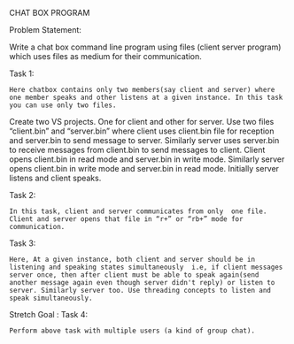 CHAT BOX PROGRAM

Problem Statement: 

Write a chat box command line program using files  (client server program)  which uses files as medium for their communication. 


Task 1:

	Here chatbox contains only two members(say client and server) where one member speaks and other listens at a given instance. In this task you can use only two files.

Create two VS projects. One for client and other for server.
Use two files “client.bin” and “server.bin” where client uses client.bin file for reception and server.bin to send message to server. Similarly server uses server.bin to receive messages from client.bin to send messages to client. 
Client opens client.bin in read mode and server.bin in write mode. Similarly server opens client.bin in write mode and server.bin in read mode.
Initially server listens and client speaks.



Task 2:

	In this task, client and server communicates from only  one file. Client and server opens that file in “r+” or “rb+” mode for communication. 


Task 3:
	
	Here, At a given instance, both client and server should be in listening and speaking states simultaneously  i.e, if client messages server once, then after client must be able to speak again(send another message again even though server didn't reply) or listen to server. Similarly server too. Use threading concepts to listen and speak simultaneously.

Stretch Goal :
Task 4:

	Perform above task with multiple users (a kind of group chat).

